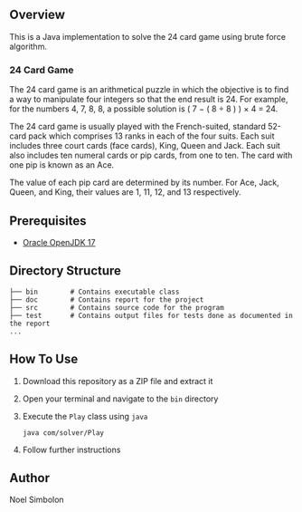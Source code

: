 ## Overview
This is a Java implementation to solve the 24 card game using brute force algorithm.

### 24 Card Game
The 24 card game is an arithmetical puzzle in which the objective is to find a way to manipulate four integers so that the end result is 24.
For example, for the numbers 4, 7, 8, 8, a possible solution is ( 7 − ( 8 ÷ 8 ) ) × 4 = 24.

The 24 card game is usually played with the French-suited, standard 52-card pack which comprises 13 ranks in each of the four suits.
Each suit includes three court cards (face cards), King, Queen and Jack.
Each suit also includes ten numeral cards or pip cards, from one to ten.
The card with one pip is known as an Ace.

The value of each pip card are determined by its number.
For Ace, Jack, Queen, and King, their values are 1, 11, 12, and 13 respectively.

## Prerequisites
- [Oracle OpenJDK 17](https://www.oracle.com/java/technologies/downloads/#jdk17-windows)

## Directory Structure
```
├── bin        # Contains executable class
├── doc        # Contains report for the project
├── src        # Contains source code for the program
├── test       # Contains output files for tests done as documented in the report
...
```

## How To Use
1. Download this repository as a ZIP file and extract it
2. Open your terminal and navigate to the `bin` directory
3. Execute the `Play` class using `java`
   
    ```shell
    java com/solver/Play
    ```
    
4. Follow further instructions

## Author
Noel Simbolon
